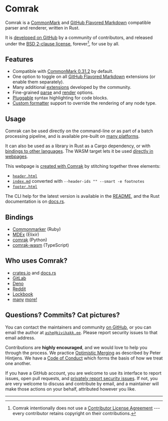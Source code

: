 # Comrak

Comrak is a [CommonMark] and [GitHub Flavored Markdown] compatible parser and renderer, written in Rust.

It is [developed on GitHub] by a community of contributors, and released under the [BSD 2-clause license], forever[^no-cla], for use by all.

[CommonMark]: https://commonmark.org/
[GitHub Flavored Markdown]: https://github.github.com/gfm/
[developed on GitHub]: https://github.com/kivikakk/comrak
[BSD 2-clause license]: https://github.com/kivikakk/comrak/blob/main/COPYING

[^no-cla]: Comrak intentionally does not use a [Contributor License Agreement] --- every contributor retains copyright on their contributions.

[Contributor License Agreement]: https://en.wikipedia.org/wiki/Contributor_license_agreement


## Features

* Compatible with [CommonMark 0.31.2] by default.
* One option to toggle on all [GitHub Flavored Markdown] extensions (or enable them separately).
* Many additional [extensions] developed by the community.
* Fine-grained [parse] and [render] options.
* [Pluggable] syntax highlighting for code blocks.
* [Custom formatter] support to override the rendering of any node type.

[CommonMark 0.31.2]: https://spec.commonmark.org/0.31.2/
[extensions]: https://github.com/kivikakk/comrak#extensions
[parse]: https://docs.rs/comrak/latest/comrak/struct.ParseOptions.html
[render]: https://docs.rs/comrak/latest/comrak/struct.RenderOptions.html
[Pluggable]: https://github.com/kivikakk/comrak#plugins
[Custom formatter]: https://docs.rs/comrak/latest/comrak/macro.create_formatter.html


## Usage

Comrak can be used directly on the command-line or as part of a batch processing pipeline, and is available pre-built on [many platforms].

It can also be used as a library in Rust as a Cargo dependency, or with [bindings to other languages].
The WASM target lets it be used [directly in webpages].

This webpage is [created with Comrak] by stitching together three elements:

* [`header.html`]
* [`index.md`] converted with `--header-ids "" --smart -e footnotes`
* [`footer.html`]

The CLI help for the latest version is available in the [README], and the Rust documentation is on [docs.rs].

[many platforms]: https://github.com/kivikakk/comrak#cli
[bindings to other languages]: #bindings
[directly in webpages]: https://gitlab-org.gitlab.io/ruby/gems/gitlab-glfm-markdown/
[created with Comrak]: Makefile
[`header.html`]: https://github.com/kivikakk/comrak/blob/main/www/header.html
[`index.md`]: https://github.com/kivikakk/comrak/blob/main/www/index.md?plain=1
[`footer.html`]: https://github.com/kivikakk/comrak/blob/main/www/footer.html
[README]: https://github.com/kivikakk/comrak#usage
[docs.rs]: https://docs.rs/comrak/latest/comrak/


## Bindings

* [Commonmarker] (Ruby)
* [MDEx] (Elixir)
* [comrak] (Python)
* [comrak-wasm] (TypeScript)

[Commonmarker]: https://github.com/gjtorikian/commonmarker
[MDEx]: https://github.com/leandrocp/mdex
[comrak]: https://github.com/lmmx/comrak
[comrak-wasm]: https://github.com/nberlette/comrak-wasm


## Who uses Comrak?

* [crates.io] and [docs.rs]
* [GitLab]
* [Deno]
* [Reddit]
* [Lockbook]
* [many] [more!]

[crates.io]: https://crates.io/
[docs.rs]: https://docs.rs/
[GitLab]: https://gitlab.com/
[Deno]: https://deno.com/
[Reddit]: https://www.reddit.com/
[Lockbook]: https://lockbook.net/
[many]: https://github.com/kivikakk/comrak/network/dependents
[more!]: https://crates.io/crates/comrak/reverse_dependencies


## Questions? Commits? Cat pictures?

You can contact the maintainers and community [on GitHub], or you can
email the author at [`ashe@kivikakk.ee`](mailto:ashe@kivikakk.ee).
Please report security issues to that email address. 

Contributions are **highly encouraged**, and we would love to help you
through the process.  We practice [Optimistic Merging] as described by
Peter Hintjens.  We have a [Code of Conduct] which forms the basis of how
we treat one another.

If you have a GitHub account, you are welcome to use its interface to
report issues, open pull requests, and [privately report security issues].
If not, you are very welcome to discuss and contribute by email, and a
maintainer will make those actions on your behalf, attributed however you
like.

[on GitHub]: https://github.com/kivikakk/comrak
[Optimistic Merging]: http://hintjens.com/blog:106
[Code of Conduct]: https://github.com/kivikakk/comrak/blob/main/CODE_OF_CONDUCT.md
[privately report security issues]: https://github.com/kivikakk/comrak/security/advisories/new

---




